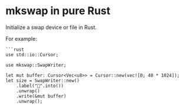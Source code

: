 # mkswap in pure Rust

Initialize a swap device or file in Rust.

For example:

```
```rust
use std::io::Cursor;

use mkswap::SwapWriter;

let mut buffer: Cursor<Vec<u8>> = Cursor::new(vec![0; 40 * 1024]);
let size = SwapWriter::new()
    .label("🔀".into())
    .unwrap()
    .write(&mut buffer)
    .unwrap();

```